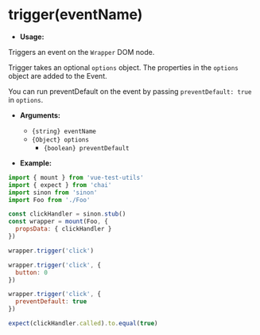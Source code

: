 # trigger(eventName)

- **Usage:**

Triggers an event on the `Wrapper` DOM node.

Trigger takes an optional `options` object. The properties in the `options` object are added to the Event.

You can run preventDefault on the event by passing `preventDefault: true` in `options`.

- **Arguments:**
  - `{string} eventName`
  - `{Object} options` 
    - `{boolean} preventDefault`

- **Example:**

```js
import { mount } from 'vue-test-utils'
import { expect } from 'chai'
import sinon from 'sinon'
import Foo from './Foo'

const clickHandler = sinon.stub()
const wrapper = mount(Foo, {
  propsData: { clickHandler }
})

wrapper.trigger('click')

wrapper.trigger('click', {
  button: 0
})

wrapper.trigger('click', {
  preventDefault: true
})

expect(clickHandler.called).to.equal(true)
```
